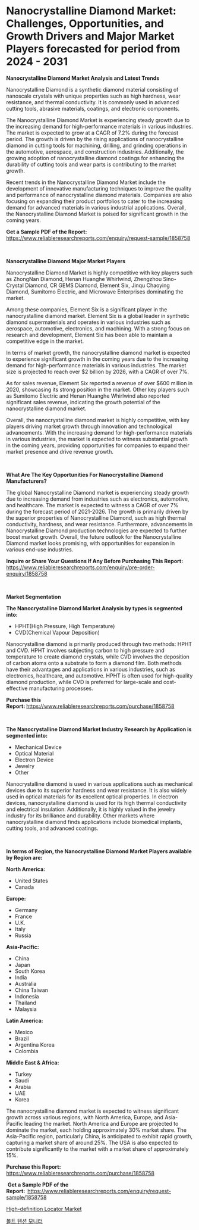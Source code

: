 <p><h1>Nanocrystalline Diamond Market: Challenges, Opportunities, and Growth Drivers and Major Market Players forecasted for period from 2024 - 2031</h1></p><p><strong>Nanocrystalline Diamond Market Analysis and Latest Trends</strong></p>
<p><p>Nanocrystalline Diamond is a synthetic diamond material consisting of nanoscale crystals with unique properties such as high hardness, wear resistance, and thermal conductivity. It is commonly used in advanced cutting tools, abrasive materials, coatings, and electronic components.</p><p>The Nanocrystalline Diamond Market is experiencing steady growth due to the increasing demand for high-performance materials in various industries. The market is expected to grow at a CAGR of 7.2% during the forecast period. The growth is driven by the rising applications of nanocrystalline diamond in cutting tools for machining, drilling, and grinding operations in the automotive, aerospace, and construction industries. Additionally, the growing adoption of nanocrystalline diamond coatings for enhancing the durability of cutting tools and wear parts is contributing to the market growth.</p><p>Recent trends in the Nanocrystalline Diamond Market include the development of innovative manufacturing techniques to improve the quality and performance of nanocrystalline diamond materials. Companies are also focusing on expanding their product portfolios to cater to the increasing demand for advanced materials in various industrial applications. Overall, the Nanocrystalline Diamond Market is poised for significant growth in the coming years.</p></p>
<p><strong>Get a Sample PDF of the Report:&nbsp;</strong> <a href="https://www.reliableresearchreports.com/enquiry/request-sample/1858758">https://www.reliableresearchreports.com/enquiry/request-sample/1858758</a></p>
<p>&nbsp;</p>
<p><strong>Nanocrystalline Diamond Major Market Players</strong></p>
<p><p>Nanocrystalline Diamond Market is highly competitive with key players such as ZhongNan Diamond, Henan Huanghe Whirlwind, Zhengzhou Sino-Crystal Diamond, CR GEMS Diamond, Element Six, Jinqu Chaoying Diamond, Sumitomo Electric, and Microwave Enterprises dominating the market. </p><p>Among these companies, Element Six is a significant player in the nanocrystalline diamond market. Element Six is a global leader in synthetic diamond supermaterials and operates in various industries such as aerospace, automotive, electronics, and machining. With a strong focus on research and development, Element Six has been able to maintain a competitive edge in the market.</p><p>In terms of market growth, the nanocrystalline diamond market is expected to experience significant growth in the coming years due to the increasing demand for high-performance materials in various industries. The market size is projected to reach over $2 billion by 2026, with a CAGR of over 7%.</p><p>As for sales revenue, Element Six reported a revenue of over $600 million in 2020, showcasing its strong position in the market. Other key players such as Sumitomo Electric and Henan Huanghe Whirlwind also reported significant sales revenue, indicating the growth potential of the nanocrystalline diamond market.</p><p>Overall, the nanocrystalline diamond market is highly competitive, with key players driving market growth through innovation and technological advancements. With the increasing demand for high-performance materials in various industries, the market is expected to witness substantial growth in the coming years, providing opportunities for companies to expand their market presence and drive revenue growth.</p></p>
<p>&nbsp;</p>
<p><strong>What Are The Key Opportunities For Nanocrystalline Diamond Manufacturers?</strong></p>
<p><p>The global Nanocrystalline Diamond market is experiencing steady growth due to increasing demand from industries such as electronics, automotive, and healthcare. The market is expected to witness a CAGR of over 7% during the forecast period of 2021-2026. The growth is primarily driven by the superior properties of Nanocrystalline Diamond, such as high thermal conductivity, hardness, and wear resistance. Furthermore, advancements in Nanocrystalline Diamond production technologies are expected to further boost market growth. Overall, the future outlook for the Nanocrystalline Diamond market looks promising, with opportunities for expansion in various end-use industries.</p></p>
<p><strong>Inquire or Share Your Questions If Any Before Purchasing This Report:</strong> <a href="https://www.reliableresearchreports.com/enquiry/pre-order-enquiry/1858758">https://www.reliableresearchreports.com/enquiry/pre-order-enquiry/1858758</a></p>
<p>&nbsp;</p>
<p><strong>Market Segmentation</strong></p>
<p><strong>The Nanocrystalline Diamond Market Analysis by types is segmented into:</strong></p>
<p><ul><li>HPHT(High Pressure, High Temperature)</li><li>CVD(Chemical Vapour Deposition)</li></ul></p>
<p><p>Nanocrystalline diamond is primarily produced through two methods: HPHT and CVD. HPHT involves subjecting carbon to high pressure and temperature to create diamond crystals, while CVD involves the deposition of carbon atoms onto a substrate to form a diamond film. Both methods have their advantages and applications in various industries, such as electronics, healthcare, and automotive. HPHT is often used for high-quality diamond production, while CVD is preferred for large-scale and cost-effective manufacturing processes.</p></p>
<p><strong>Purchase this Report:&nbsp;</strong><a href="https://www.reliableresearchreports.com/purchase/1858758">https://www.reliableresearchreports.com/purchase/1858758</a></p>
<p>&nbsp;</p>
<p><strong>The Nanocrystalline Diamond Market Industry Research by Application is segmented into:</strong></p>
<p><ul><li>Mechanical Device</li><li>Optical Material</li><li>Electron Device</li><li>Jewelry</li><li>Other</li></ul></p>
<p><p>Nanocrystalline diamond is used in various applications such as mechanical devices due to its superior hardness and wear resistance. It is also widely used in optical materials for its excellent optical properties. In electron devices, nanocrystalline diamond is used for its high thermal conductivity and electrical insulation. Additionally, it is highly valued in the jewelry industry for its brilliance and durability. Other markets where nanocrystalline diamond finds applications include biomedical implants, cutting tools, and advanced coatings.</p></p>
<p>&nbsp;</p>
<p><strong>In terms of Region, the Nanocrystalline Diamond Market Players available by Region are:</strong></p>
<p>
    <p> <strong> North America: </strong>
        <ul>
            <li>United States</li>
            <li>Canada</li>
        </ul>
        </p> 
    <p> <strong> Europe: </strong>
        <ul>
            <li>Germany</li>
            <li>France</li>
            <li>U.K.</li>
            <li>Italy</li>
            <li>Russia</li>
        </ul>
        </p> 
    <p> <strong> Asia-Pacific: </strong>
        <ul>
            <li>China</li>
            <li>Japan</li>
            <li>South Korea</li>
            <li>India</li>
            <li>Australia</li>
            <li>China Taiwan</li>
            <li>Indonesia</li>
            <li>Thailand</li>
            <li>Malaysia</li>
        </ul>
        </p> 
    <p> <strong> Latin America: </strong>
        <ul>
            <li>Mexico</li>
            <li>Brazil</li>
            <li>Argentina Korea</li>
            <li>Colombia</li>
        </ul>
        </p> 
    <p> <strong> Middle East & Africa: </strong>
        <ul>
            <li>Turkey</li>
            <li>Saudi</li>
            <li>Arabia</li>
            <li>UAE</li>
            <li>Korea</li>
        </ul>
    </p>
    </p>
<p><p>The nanocrystalline diamond market is expected to witness significant growth across various regions, with North America, Europe, and Asia-Pacific leading the market. North America and Europe are projected to dominate the market, each holding approximately 30% market share. The Asia-Pacific region, particularly China, is anticipated to exhibit rapid growth, capturing a market share of around 25%. The USA is also expected to contribute significantly to the market with a market share of approximately 15%.</p></p>
<p><strong>Purchase this Report: </strong><a href="https://www.reliableresearchreports.com/purchase/1858758">https://www.reliableresearchreports.com/purchase/1858758</a></p>
<p>&nbsp;<strong>Get a Sample PDF of the Report:&nbsp;&nbsp;</strong><a href="https://www.reliableresearchreports.com/enquiry/request-sample/1858758">https://www.reliableresearchreports.com/enquiry/request-sample/1858758</a></p>
<p><strong></strong></p>
<p><p><a href="https://nifty-kite-d51.notion.site/High-definition-Locator-Market-Size-Growth-Outlook-from-2024-to-2031-projecting-at-Market-s-Trends-81c3e43505764fb68919ea0fe2e10e7c">High-definition Locator Market</a></p><p><a href="https://medium.com/@robertojones8678/%EB%B3%BC%ED%8A%B8-%EC%9E%A5%EB%A0%A5-%EB%AA%A8%EB%8B%88%ED%84%B0-%EC%8B%9C%EC%9E%A5-%EC%9D%B8%EC%82%AC%EC%9D%B4%ED%8A%B8-%EC%8B%9C%EC%9E%A5-%EB%8F%99%ED%96%A5-%EC%84%B1%EC%9E%A5-2024%EB%85%84%EB%B6%80%ED%84%B0-2031%EB%85%84%EA%B9%8C%EC%A7%80-%EC%98%88%EC%B8%A1%EB%90%9C-%EA%B2%83-7e57e04b48a9">볼트 텐션 모니터</a></p></p>